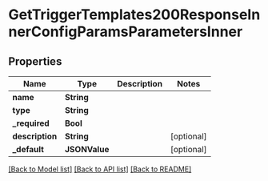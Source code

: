 # GetTriggerTemplates200ResponseInnerConfigParamsParametersInner

## Properties
Name | Type | Description | Notes
------------ | ------------- | ------------- | -------------
**name** | **String** |  | 
**type** | **String** |  | 
**_required** | **Bool** |  | 
**description** | **String** |  | [optional] 
**_default** | **JSONValue** |  | [optional] 

[[Back to Model list]](../README.md#documentation-for-models) [[Back to API list]](../README.md#documentation-for-api-endpoints) [[Back to README]](../README.md)


